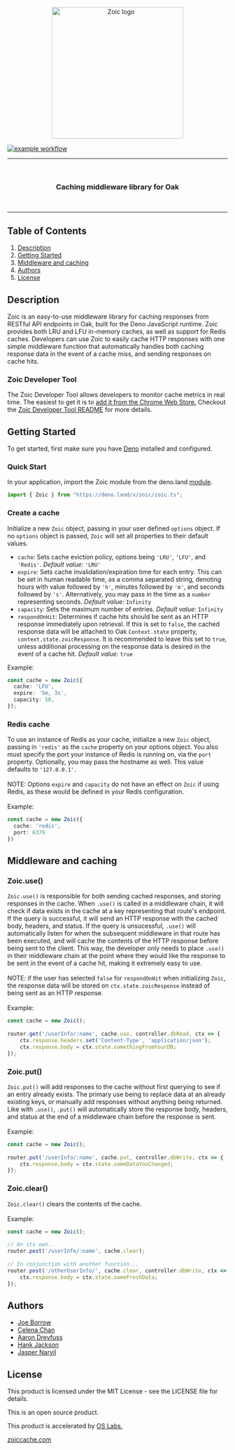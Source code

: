 <p align="center"><img style="display: block;
  margin-left: auto;
  margin-right: auto;" src="https://zoiccache.com/images/zoiclogo.png" width = "300px" alt="Zoic logo">
</p>
 
[![example workflow](https://github.com/oslabs-beta/zoic/actions/workflows/deno.yml/badge.svg)](https://github.com/oslabs-beta/zoic/tree/dev/src/tests)
 
<hr>
  <br>
    <h3 align="center">Caching middleware library for Oak</h3>
  <br>
<hr>
 
## Table of Contents
 
1. [Description](#description)
2. [Getting Started](#get-started)
3. [Middleware and caching](#middleware)
4. [Authors](#authors)
5. [License](#license)
 
## <a name="description"></a>Description
 
Zoic is an easy-to-use middleware library for caching responses from RESTful API endpoints in Oak, built for the Deno JavaScript runtime. Zoic provides both LRU and LFU in-memory caches, as well as support for Redis caches. Developers can use Zoic to easily cache HTTP responses with one simple middleware function that automatically handles both caching response data in the event of a cache miss, and sending responses on cache hits.
 
### Zoic Developer Tool
 
The Zoic Developer Tool allows developers to monitor cache metrics in real time. The easiest to get it is to [add it from the Chrome Web Store.](https://chrome.google.com/webstore/detail/zoic-dev-tools/cnoohkfilnjedjeamhmpokfgaadgkgcl)
Checkout the [Zoic Developer Tool README](./zoic_dev_tool/README.md/) for more details.
 
## <a name="get-started"></a>Getting Started
 
To get started, first make sure you have [Deno](https://deno.land) installed and configured.
 
### Quick Start
 
In your application, import the Zoic module from the deno.land [module](https://deno.land/x/zoic/).
 
```typescript
import { Zoic } from "https://deno.land/x/zoic/zoic.ts";
```
 
### Create a cache
 
Initialize a new `Zoic` object, passing in your user defined `options` object. If no `options` object is passed, `Zoic` will set all properties to their default values.
 
- `cache`: Sets cache eviction policy, options being `'LRU'`, `'LFU'`, and `'Redis'`. *Default value:* `'LRU'`
- `expire`: Sets cache invalidation/expiration time for each entry. This can be set in human readable time, as a comma separated string, denoting hours with value followed by `'h'`, minutes followed by `'m'`, and seconds followed by `'s'`. Alternatively, you may pass in the time as a `number` representing seconds. *Default value:* `Infinity`
- `capacity`: Sets the maximum number of entries. *Default value:* `Infinity`
- `respondOnHit`: Determines if cache hits should be sent as an HTTP response immediately upon retrieval. If this is set to `false`, the cached response data will be attached to Oak `Context.state` property, `context.state.zoicResponse`. It is recommended to leave this set to `true`, unless additional processing on the response data is desired in the event of a cache hit. *Default value:* `true`
 
 
Example:
 
```typescript
const cache = new Zoic({
  cache: 'LFU',
  expire: '5m, 3s',
  capacity: 50,
});
```
 
### Redis cache
 
To use an instance of Redis as your cache, initialize a new `Zoic` object, passing in `'redis'` as the `cache` property on your options object. You also must specify the port your instance of Redis is running on, via the `port` property. Optionally, you may pass the hostname as well. This value defaults to `'127.0.0.1'`.
<br>
<br>
NOTE: Options `expire` and `capacity` do not have an effect on `Zoic` if using Redis, as these would be defined in your Redis configuration.
<br>
<br>
Example:
```typescript
const cache = new Zoic({
  cache: 'redis',
  port: 6379
})
```
 
 
## <a name="middleware"></a>Middleware and caching
 
### Zoic.use()
`Zoic.use()` is responsible for both sending cached responses, and storing responses in the cache. When `.use()` is called in a middleware chain, it will check if data exists in the cache at a key representing that route's endpoint. If the query is successful, it will send an HTTP response with the cached body, headers, and status. If the query is unsucessful, `.use()` will automatically listen for when the subsequent middleware in that route has been executed, and will cache the contents of the HTTP response before being sent to the client. This way, the developer only needs to place `.use()` in their middleware chain at the point where they would like the response to be sent in the event of a cache hit, making it extremely easy to use.
<br>
<br>
NOTE: if the user has selected `false` for `respondOnHit` when initializing `Zoic`, the response data will be stored on `ctx.state.zoicResponse` instead of being sent as an HTTP response.
<br>
<br>
Example:
 
```typescript
const cache = new Zoic();
 
router.get('/userInfo/:name', cache.use, controller.dbRead, ctx => {
    ctx.response.headers.set('Content-Type', 'application/json');
    ctx.response.body = ctx.state.somethingFromYourDB;
});
```
### Zoic.put()
`Zoic.put()` will add responses to the cache without first querying to see if an entry already exists. The primary use being to replace data at an already existing keys, or manually add responses without anything being returned. Like with `.use()`, `.put()` will automatically store the response body, headers, and status at the end of a middleware chain before the response is sent.
<br>
<br>
Example:
 
```typescript
const cache = new Zoic();
 
router.put('/userInfo/:name', cache.put, controller.dbWrite, ctx => {
    ctx.response.body = ctx.state.someDataYouChanged;
});
```
### Zoic.clear()
`Zoic.clear()` clears the contents of the cache.
<br>
<br>
Example:
 
```typescript
const cache = new Zoic();
 
// On its own..
router.post('/userInfo/:name', cache.clear);
 
// In conjunction with another function...
router.post('/otherUserInfo/', cache.clear, controller.dbWrite, ctx => {
    ctx.response.body = ctx.state.someFreshData;
});
```
## <a name="authors"></a>Authors
 
- [Joe Borrow](https://github.com/jmborrow)
- [Celena Chan](https://github.com/celenachan)
- [Aaron Dreyfuss](https://github.com/AaronDreyfuss)
- [Hank Jackson](https://github.com/hankthetank27)
- [Jasper Narvil](https://github.com/jnarvil3)
 
## <a name="license"></a>License
 
This product is licensed under the MIT License - see the LICENSE file for details.
 
This is an open source product.
 
This product is accelerated by <a href="https://opensourcelabs.io/">OS Labs.</a>

[zoiccache.com](https://zoiccache.com)